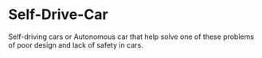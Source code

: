 # Self-Drive-Car
Self-driving cars or Autonomous car that help solve one of these problems of poor design and lack of safety in cars.
